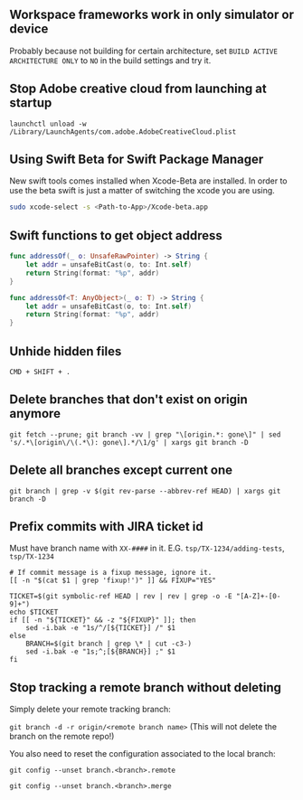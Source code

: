 ## Workspace frameworks work in only simulator or device
Probably because not building for certain architecture, set `BUILD ACTIVE ARCHITECTURE ONLY` to `NO` in the build settings and try it.

## Stop Adobe creative cloud from launching at startup
```
launchctl unload -w /Library/LaunchAgents/com.adobe.AdobeCreativeCloud.plist
```

## Using Swift Beta for Swift Package Manager
New swift tools comes installed when Xcode-Beta are installed. In order to use the beta swift is just a matter of switching the xcode you are using.
    
```bash
sudo xcode-select -s <Path-to-App>/Xcode-beta.app
```

## Swift functions to get object address
```swift
func addressOf(_ o: UnsafeRawPointer) -> String {
    let addr = unsafeBitCast(o, to: Int.self)
    return String(format: "%p", addr)
}

func addressOf<T: AnyObject>(_ o: T) -> String {
    let addr = unsafeBitCast(o, to: Int.self)
    return String(format: "%p", addr)
}
```

## Unhide hidden files
```
CMD + SHIFT + .
```

## Delete branches that don't exist on origin anymore
```
git fetch --prune; git branch -vv | grep "\[origin.*: gone\]" | sed 's/.*\[origin\/\(.*\): gone\].*/\1/g' | xargs git branch -D
```

## Delete all branches except current one
```
git branch | grep -v $(git rev-parse --abbrev-ref HEAD) | xargs git branch -D
```

## Prefix commits with JIRA ticket id
Must have branch name with `XX-####` in it. E.G. `tsp/TX-1234/adding-tests`, `tsp/TX-1234`
```
# If commit message is a fixup message, ignore it.
[[ -n "$(cat $1 | grep 'fixup!')" ]] && FIXUP="YES"

TICKET=$(git symbolic-ref HEAD | rev | rev | grep -o -E "[A-Z]+-[0-9]+")
echo $TICKET
if [[ -n "${TICKET}" && -z "${FIXUP}" ]]; then
    sed -i.bak -e "1s/^/[${TICKET}] /" $1
else
    BRANCH=$(git branch | grep \* | cut -c3-)
    sed -i.bak -e "1s;^;[${BRANCH}] ;" $1
fi

```

## Stop tracking a remote branch without deleting

Simply delete your remote tracking branch:

```git branch -d -r origin/<remote branch name>```
(This will not delete the branch on the remote repo!)

You also need to reset the configuration associated to the local branch:

```git config --unset branch.<branch>.remote```

```git config --unset branch.<branch>.merge```
